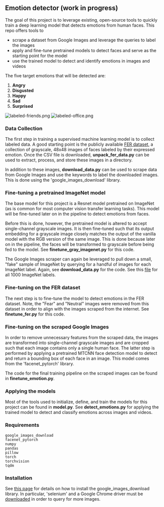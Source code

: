 ## Emotion detector (work in progress)
The goal of this project is to leverage existing, open-source tools to quickly train a deep learning model that detects emotions from human faces.
This repo offers tools to 
- scrape a dataset from Google Images and leverage the queries to label the images
- apply and fine-tune pretrained models to detect faces and serve as the starting point for the model
- use the trained model to detect and identify emotions in images and videos

The five target emotions that will be detected are:
1. **Angry**
2. **Disgusted**
3. **Happy**
4. **Sad**
5. **Surprised** 

![labeled-friends.png](https://github.com/mcGIT123/emotion/blob/master/resources/labeled-friends.png)
![labeled-office.png](https://github.com/mcGIT123/emotion/blob/master/resources/labeled-office.png)

### Data Collection
The first step in training a supervised machine learning model is to collect labeled data.
A good starting point is the publicly available [FER dataset](https://www.kaggle.com/c/challenges-in-representation-learning-facial-expression-recognition-challenge/data),
a collection of grayscale, 48x48 images of faces labeled by their expressed emotion. Once the CSV file is downloaded, 
**unpack_fer_data.py** can be used to extract, process, and store these images in a directory.

In addition to these images, **download_data.py** can be used to scrape data from Google Images and use the keywords to label the downloaded images. 
This is done using the 'google_images_download' library.

### Fine-tuning a pretrained ImageNet model
The base model for this project is a Resnet model pretrained on ImageNet (as is common for most computer vision transfer learning tasks).
This model will be fine-tuned later on in the pipeline to detect emotions from faces.

Before this is done, however, the pretrained model is altered to accept single-channel grayscale images.
It is then fine-tuned such that its output embedding for a grayscale image closely matches the output of the
vanilla model with the RGB version of the same image. 
This is done because later on in the pipeline, the faces will be transformed to grayscale before being fed to the model.
See **finetune_gray_imagenet.py** for this code.

The Google Images scraper can again be leveraged to pull down a small, "fake" sample of ImageNet by querying for a handful of images for each ImageNet label.
Again, see **download_data.py** for the code. See this [file](https://gist.github.com/yrevar/942d3a0ac09ec9e5eb3a) for all 1000 ImageNet labels.  

### Fine-tuning on the FER dataset
The next step is to fine-tune the model to detect emotions in the FER dataset. 
Note, the "Fear" and "Neutral" images were removed from this dataset in order to align with the images scraped from the internet.
See **finetune_fer.py** for this code.

### Fine-tuning on the scraped Google Images
In order to remove unnecessary features from the scraped data, the images are transformed into single-channel
grayscale images and are cropped such that each image contains only a single human face. 
The latter step is performed by applying a pretrained MTCNN face detection model to detect and return a bounding box of each face in an image.
This model comes from the 'facenet_pytorch' library. 

The code for the final training pipeline on the scraped images can be found in **finetune_emotion.py**.


### Applying the models
Most of the tools used to initialize, define, and train the models for this project can be found in **model.py**.
See **detect_emotions.py** for applying the trained model to detect and classify emotions across images and videos. 
    
   
### Requirements
```
google_images_download
facenet_pytorch
numpy
pandas
pillow
torch
torchvision
tqdm
```

### Installation
See [this page](https://google-images-download.readthedocs.io/en/latest/installation.html)
for details on how to install the google_images_download library.
In particular, 'selenium' and a Google Chrome driver must be [downloaded](https://google-images-download.readthedocs.io/en/latest/troubleshooting.html#installing-the-chromedriver-with-selenium) in order to query for more images.
 